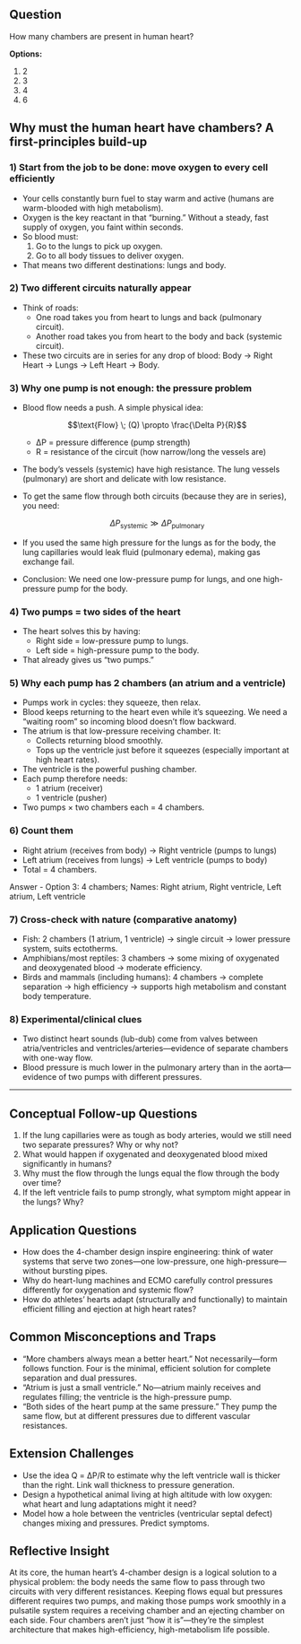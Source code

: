 ## Question
How many chambers are present in human heart?

**Options:**

1. 2
2. 3
3. 4
4. 6

## Why must the human heart have chambers? A first-principles build-up

### 1) Start from the job to be done: move oxygen to every cell efficiently
- Your cells constantly burn fuel to stay warm and active (humans are warm-blooded with high metabolism).
- Oxygen is the key reactant in that “burning.” Without a steady, fast supply of oxygen, you faint within seconds.
- So blood must:
  1) Go to the lungs to pick up oxygen.
  2) Go to all body tissues to deliver oxygen.
- That means two different destinations: lungs and body.

### 2) Two different circuits naturally appear
- Think of roads:
  - One road takes you from heart to lungs and back (pulmonary circuit).
  - Another road takes you from heart to the body and back (systemic circuit).
- These two circuits are in series for any drop of blood: Body → Right Heart → Lungs → Left Heart → Body.

### 3) Why one pump is not enough: the pressure problem
- Blood flow needs a push. A simple physical idea:
  
  ```math
  \text{Flow} \; (Q) \propto \frac{\Delta P}{R}
  ```
  
  - ΔP = pressure difference (pump strength)
  - R = resistance of the circuit (how narrow/long the vessels are)
- The body’s vessels (systemic) have high resistance. The lung vessels (pulmonary) are short and delicate with low resistance.
- To get the same flow through both circuits (because they are in series), you need:
  
  ```math
  \Delta P_\text{systemic} \gg \Delta P_\text{pulmonary}
  ```
  
- If you used the same high pressure for the lungs as for the body, the lung capillaries would leak fluid (pulmonary edema), making gas exchange fail.
- Conclusion: We need one low-pressure pump for lungs, and one high-pressure pump for the body.

### 4) Two pumps = two sides of the heart
- The heart solves this by having:
  - Right side = low-pressure pump to lungs.
  - Left side = high-pressure pump to the body.
- That already gives us “two pumps.”

### 5) Why each pump has 2 chambers (an atrium and a ventricle)
- Pumps work in cycles: they squeeze, then relax.
- Blood keeps returning to the heart even while it’s squeezing. We need a “waiting room” so incoming blood doesn’t flow backward.
- The atrium is that low-pressure receiving chamber. It:
  - Collects returning blood smoothly.
  - Tops up the ventricle just before it squeezes (especially important at high heart rates).
- The ventricle is the powerful pushing chamber.
- Each pump therefore needs:
  - 1 atrium (receiver)
  - 1 ventricle (pusher)
- Two pumps × two chambers each = 4 chambers.

### 6) Count them
- Right atrium (receives from body) → Right ventricle (pumps to lungs)
- Left atrium (receives from lungs) → Left ventricle (pumps to body)
- Total = 4 chambers.

Answer - Option 3: 4 chambers; Names: Right atrium, Right ventricle, Left atrium, Left ventricle

### 7) Cross-check with nature (comparative anatomy)
- Fish: 2 chambers (1 atrium, 1 ventricle) → single circuit → lower pressure system, suits ectotherms.
- Amphibians/most reptiles: 3 chambers → some mixing of oxygenated and deoxygenated blood → moderate efficiency.
- Birds and mammals (including humans): 4 chambers → complete separation → high efficiency → supports high metabolism and constant body temperature.

### 8) Experimental/clinical clues
- Two distinct heart sounds (lub-dub) come from valves between atria/ventricles and ventricles/arteries—evidence of separate chambers with one-way flow.
- Blood pressure is much lower in the pulmonary artery than in the aorta—evidence of two pumps with different pressures.

---

## Conceptual Follow-up Questions
1. If the lung capillaries were as tough as body arteries, would we still need two separate pressures? Why or why not?
2. What would happen if oxygenated and deoxygenated blood mixed significantly in humans?
3. Why must the flow through the lungs equal the flow through the body over time?
4. If the left ventricle fails to pump strongly, what symptom might appear in the lungs? Why?

## Application Questions
- How does the 4-chamber design inspire engineering: think of water systems that serve two zones—one low-pressure, one high-pressure—without bursting pipes.
- Why do heart-lung machines and ECMO carefully control pressures differently for oxygenation and systemic flow?
- How do athletes’ hearts adapt (structurally and functionally) to maintain efficient filling and ejection at high heart rates?

## Common Misconceptions and Traps
- “More chambers always mean a better heart.” Not necessarily—form follows function. Four is the minimal, efficient solution for complete separation and dual pressures.
- “Atrium is just a small ventricle.” No—atrium mainly receives and regulates filling; the ventricle is the high-pressure pump.
- “Both sides of the heart pump at the same pressure.” They pump the same flow, but at different pressures due to different vascular resistances.

## Extension Challenges
- Use the idea Q = ΔP/R to estimate why the left ventricle wall is thicker than the right. Link wall thickness to pressure generation.
- Design a hypothetical animal living at high altitude with low oxygen: what heart and lung adaptations might it need?
- Model how a hole between the ventricles (ventricular septal defect) changes mixing and pressures. Predict symptoms.

## Reflective Insight
At its core, the human heart’s 4-chamber design is a logical solution to a physical problem: the body needs the same flow to pass through two circuits with very different resistances. Keeping flows equal but pressures different requires two pumps, and making those pumps work smoothly in a pulsatile system requires a receiving chamber and an ejecting chamber on each side. Four chambers aren’t just “how it is”—they’re the simplest architecture that makes high-efficiency, high-metabolism life possible.